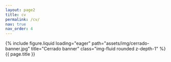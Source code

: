 ```yaml
---
layout: page2
title: cv
permalink: /cv/
nav: true
nav_order: 4
---
```


<!--Banner image-->
<div class="row mb-5">
    <div class="col-sm mt-md-0">
        {% include figure.liquid loading="eager" path="assets/img/cerrado-banner.jpg" title="Cerrado banner" class="img-fluid rounded z-depth-1" %}
    </div>
</div>

<!--page title-->
<div class="row justify-content-sm-center">
    <div class="col-sm-2 mt-md-0">
    </div>
    <div class="col-sm-8 mt-md-0">
        <!--cv title-->
          {{ page.title }}
        <a href="https://jeffweinell.github.io/assets/pdf/Weinell-Jeffrey_CV.pdf"
           target="_blank"
           rel="noopener noreferrer"
           class="float-right" >
           <i class="fa-solid fa-file-pdf"></i>
        </a>
    </div>
    <div class="col-sm-2 mt-md-0">
    </div>
</div>







